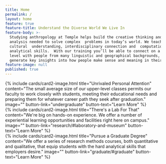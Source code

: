 ```yaml
---
title: Home
permalink: /
layout: home
feature: true
feature-title: Understand the Diverse World We Live In
feature-body: >-
  Studying anthropology at Temple helps build the creative thinking and critical
  analysis needed to solve complex  problems in today’s world. We teach cross
  cultural  understanding, interdisciplinary connection and  computational and
  analytical skills.  With our training you’ll be able to connect on a deeper
  level with people from many linguistic and geographical backgrounds, and
  generate key insights into how people make sense and meaning in their worlds.
feature-image: null
published: true
---
```


<div class="row row-wide">
  <div class="col m12 l4">{% include cards/card2-image.html 
    title="Unrivaled Personal Attention" 
    content="The small average size of our upper-level classes permits our faculty to work closely with students, meeting their educational needs and preparing them for whatever career path they seek after graduation."
    image="" 
    button-link="undergraduate" 
    button-text="Learn More" %}
  </div>
  <div class="row row-wide">
    <div class="col m12 l4">{% include cards/card2-image.html 
      title="There's a Lab For That" 
      content="We're big on hands-on experience. We offer a number of experiential learning opportunities and facilities right here on campus."
      image="" 
      button-link="research/#laboratory-and-museum" 
      button-text="Learn More" %}
    </div>
    <div class="row row-wide">
      <div class="col m12 l4">{% include cards/card2-image.html 
        title="Pursue a Graduate Degree" 
        content="We offer a series of research methods courses, both quantitative and qualitative, that equip students with the hard analytical skills that employers desire." 
        image="" 
        button-link="graduate/#graduate" 
        button-text="Learn More" %}
      </div>
</div>
